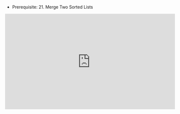 -   Prerequisite: 21. Merge Two Sorted Lists

<iframe width="560" height="315" src="https://www.youtube.com/embed/q5a5OiGbT6Q?si=SlQg9SKZh1YL62vH" title="YouTube video player" frameborder="0" allow="accelerometer; autoplay; clipboard-write; encrypted-media; gyroscope; picture-in-picture; web-share" referrerpolicy="strict-origin-when-cross-origin" allowfullscreen></iframe>

